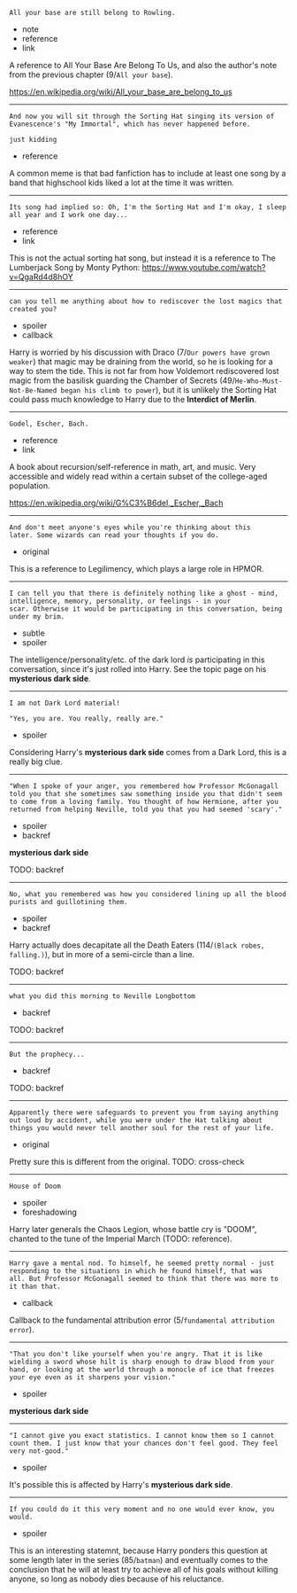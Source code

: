 
```
All your base are still belong to Rowling.
```

* note
* reference
* link

A reference to All Your Base Are Belong To Us, and also the author's
note from the previous chapter (9/`All your base`).

https://en.wikipedia.org/wiki/All_your_base_are_belong_to_us

---

```
And now you will sit through the Sorting Hat singing its version of
Evanescence's "My Immortal", which has never happened before.

just kidding
```

* reference

A common meme is that bad fanfiction has to include at least one song
by a band that highschool kids liked a lot at the time it was written.

---

```
Its song had implied so: Oh, I'm the Sorting Hat and I'm okay, I sleep
all year and I work one day...
```

* reference
* link

This is not the actual sorting hat song, but instead it is a reference
to The Lumberjack Song by Monty Python:
https://www.youtube.com/watch?v=QgaRd4d8hOY

---

```
can you tell me anything about how to rediscover the lost magics that created you?
```

* spoiler
* callback

Harry is worried by his discussion with Draco (7/`Our powers have
grown weaker`) that magic may be draining from the world, so he is
looking for a way to stem the tide.  This is not far from how
Voldemort rediscovered lost magic from the basilisk guarding the
Chamber of Secrets (49/`He-Who-Must-Not-Be-Named began his climb to
power`), but it is unlikely the Sorting Hat could pass much knowledge
to Harry due to the **Interdict of Merlin**.

---

```
Godel, Escher, Bach.
```

* reference
* link

A book about recursion/self-reference in math, art, and music.  Very
accessible and widely read within a certain subset of the college-aged
population.

https://en.wikipedia.org/wiki/G%C3%B6del,_Escher,_Bach

---

```
And don't meet anyone's eyes while you're thinking about this
later. Some wizards can read your thoughts if you do.
```

* original

This is a reference to Legilimency, which plays a large role in HPMOR.

---

```
I can tell you that there is definitely nothing like a ghost - mind,
intelligence, memory, personality, or feelings - in your
scar. Otherwise it would be participating in this conversation, being
under my brim.
```

* subtle
* spoiler

The intelligence/personality/etc. of the dark lord *is* participating
in this conversation, since it's just rolled into Harry.  See the
topic page on his **mysterious dark side**.

---

```
I am not Dark Lord material!

"Yes, you are. You really, really are."
```

* spoiler

Considering Harry's **mysterious dark side** comes from a Dark Lord,
this is a really big clue.

---

```
"When I spoke of your anger, you remembered how Professor McGonagall
told you that she sometimes saw something inside you that didn't seem
to come from a loving family. You thought of how Hermione, after you
returned from helping Neville, told you that you had seemed 'scary'."
```

* spoiler
* backref

**mysterious dark side**

TODO: backref

---

```
No, what you remembered was how you considered lining up all the blood
purists and guillotining them.
```

* spoiler
* backref

Harry actually does decapitate all the Death Eaters (114/`(Black
robes, falling.)`), but in more of a semi-circle than a line.

TODO: backref

---

```
what you did this morning to Neville Longbottom
```

* backref

TODO: backref

---

```
But the prophecy...
```

* backref

TODO: backref

---

```
Apparently there were safeguards to prevent you from saying anything
out loud by accident, while you were under the Hat talking about
things you would never tell another soul for the rest of your life.
```

* original

Pretty sure this is different from the original.  TODO: cross-check

---

```
House of Doom
```

* spoiler
* foreshadowing

Harry later generals the Chaos Legion, whose battle cry is "DOOM",
chanted to the tune of the Imperial March (TODO: reference).

---

```
Harry gave a mental nod. To himself, he seemed pretty normal - just
responding to the situations in which he found himself, that was
all. But Professor McGonagall seemed to think that there was more to
it than that.
```

* callback

Callback to the fundamental attribution error (5/`fundamental
attribution error`).

---

```
"That you don't like yourself when you're angry. That it is like
wielding a sword whose hilt is sharp enough to draw blood from your
hand, or looking at the world through a monocle of ice that freezes
your eye even as it sharpens your vision."
```

* spoiler

**mysterious dark side**

---

```
"I cannot give you exact statistics. I cannot know them so I cannot
count them. I just know that your chances don't feel good. They feel
very not-good."
```

* spoiler

It's possible this is affected by Harry's **mysterious dark side**.

---

```
If you could do it this very moment and no one would ever know, you
would.
```

* spoiler

This is an interesting statemnt, because Harry ponders this question
at some length later in the series (85/`batman`) and eventually comes
to the conclusion that he will at least try to achieve all of his
goals without killing anyone, so long as nobody dies because of his
reluctance.

